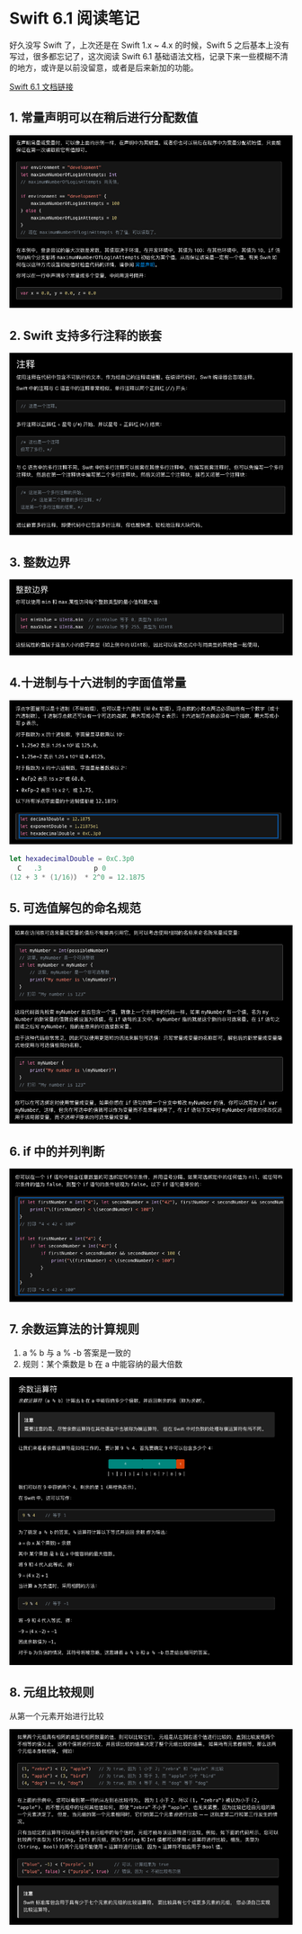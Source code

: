# Swift 6.1 阅读笔记

好久没写 Swift 了，上次还是在 Swift 1.x ~ 4.x 的时候，Swift 5 之后基本上没有写过，很多都忘记了，这次阅读 Swift 6.1 基础语法文档，记录下来一些模糊不清的地方，或许是以前没留意，或者是后来新加的功能。

[Swift 6.1 文档链接](https://doc.swiftgg.team/documentation/the-swift-programming-language/)

## 1. 常量声明可以在稍后进行分配数值

![](./imgs/Swift%206.1/Swift%206.1-01.png)

## 2. Swift 支持多行注释的嵌套

![](./imgs/Swift%206.1/Swift%206.1-02.png)

## 3. 整数边界

![](./imgs/Swift%206.1/Swift%206.1-03.png)


## 4.十进制与十六进制的字面值常量

![](./imgs/Swift%206.1/Swift%206.1-04.png)

```swift 
let hexadecimalDouble = 0xC.3p0 
  C   .3             p 0
(12 + 3 * (1/16)） * 2^0 = 12.1875

```

## 5. 可选值解包的命名规范

![](./imgs/Swift%206.1/Swift%206.1-05.png)

## 6. if 中的并列判断 

![](./imgs/Swift%206.1/Swift%206.1-06.png)

## 7. 余数运算法的计算规则

1. a % b 与 a % -b 答案是一致的
2. 规则：某个乘数是 b 在 a 中能容纳的最大倍数

![](./imgs/Swift%206.1/Swift%206.1-07.png)


## 8. 元组比较规则

从第一个元素开始进行比较

![](./imgs/Swift%206.1/Swift%206.1-08.png)
